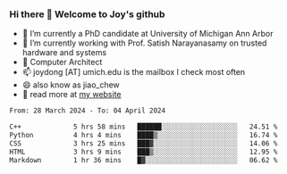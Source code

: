 ### Hi there 👋 Welcome to Joy's github

- 🔭 I’m currently a PhD candidate at University of Michigan Ann Arbor
- 🌱 I’m currently working with Prof. Satish Narayanasamy on trusted hardware and systems
- 👯 Computer Architect
- 📫 joydong [AT] umich.edu is the mailbox I check most often
- 😄 also know as jiao_chew
- 💬 read more at [my website](https://joydddd.github.io/)
<!--START_SECTION:waka-->

```txt
From: 28 March 2024 - To: 04 April 2024

C++             5 hrs 58 mins   ██████░░░░░░░░░░░░░░░░░░░   24.51 %
Python          4 hrs 4 mins    ████▒░░░░░░░░░░░░░░░░░░░░   16.74 %
CSS             3 hrs 25 mins   ███▓░░░░░░░░░░░░░░░░░░░░░   14.06 %
HTML            3 hrs 9 mins    ███▒░░░░░░░░░░░░░░░░░░░░░   12.95 %
Markdown        1 hr 36 mins    █▓░░░░░░░░░░░░░░░░░░░░░░░   06.62 %
```

<!--END_SECTION:waka-->
